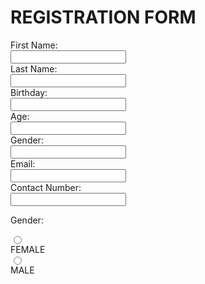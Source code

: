 <html lang="en">
<head>
<meta charset="UTF-8">
<title>REGISTRATION FORM</title>
</head>
<body>
<h1>REGISTRATION FORM</h1>
<form>
<label for="fname">First Name:</label><br>
<input type="text" id="fname" name="fname"><br>
<label for="lname">Last Name:</label><br>
<input type="text" id="lname" name="lname"><br>
<label for="Birthday">Birthday:</label><br>
<input type="text" id="Birthday" name="birthday"><br>
<label for="age">Age:</label><br>
<input type="number" id="age" name="age"><br>
<label for="gender">Gender:</label><br>
<input type="text" id="gender" name="gender"><br>
<label for="email">Email:</label><br>
<input type="text" id="email" name="email"><br>
<Label for="CNumber">Contact Number:</label><br>
<input for="text" id="CNumber" name="CNumber">
</form>
<p>Gender:</p>
<form>
<input type="radio" id="female" name="Gender" value="FEMALE"><br>
<label for="female">FEMALE</label><br>
<input type="radio" id="male" name="Gender" value="MALE"><br>
<label for="male">MALE</label><br>
</form>
</body>
</html>
